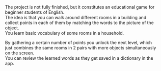The project is not fully finished, but it constitutes an educational game for beginner students of English. <br>
The idea is that you can walk around different rooms in a building and collect points in each of them by matching the words to the picture of the object. <br>
You learn basic vocabulary of some rooms in a household.

By gathering a certain number of points you unlock the next level, which just combines the same rooms in 2 pairs with more objects simultaneously on the screen. <br>
You can review the learned words as they get saved in a dictionary in the app.
